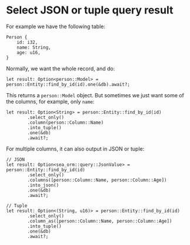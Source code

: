 # Select JSON or tuple query result

For example we have the following table:
```rust, no_run
Person {
    id: i32,
    name: String,
    age: u16,
}
```

Normally, we want the whole record, and do:

```rust, no_run
let result: Option<person::Model> = person::Entity::find_by_id(id).one(&db).await?;
```

This returns a `person::Model` object. But sometimes we just want some of the columns, for example, only `name`:

```rust, no_run
let result: Option<String> = person::Entity::find_by_id(id)
        .select_only()
        .column(person::Column::Name)
        .into_tuple()
        .one(&db)
        .await?;
```

For multiple columns, it can also output in JSON or tuple:
```rust, no_run
// JSON
let result: Option<sea_orm::query::JsonValue> = person::Entity::find_by_id(id)
        .select_only()
        .columns([person::Column::Name, person::Column::Age])
        .into_json()
        .one(&db)
        .await?;

// Tuple
let result: Option<(String, u16)> = person::Entity::find_by_id(id)
        .select_only()
        .column_as([person::Column::Name, person::Column::Age])
        .into_tuple()
        .one(&db)
        .await?;
```
